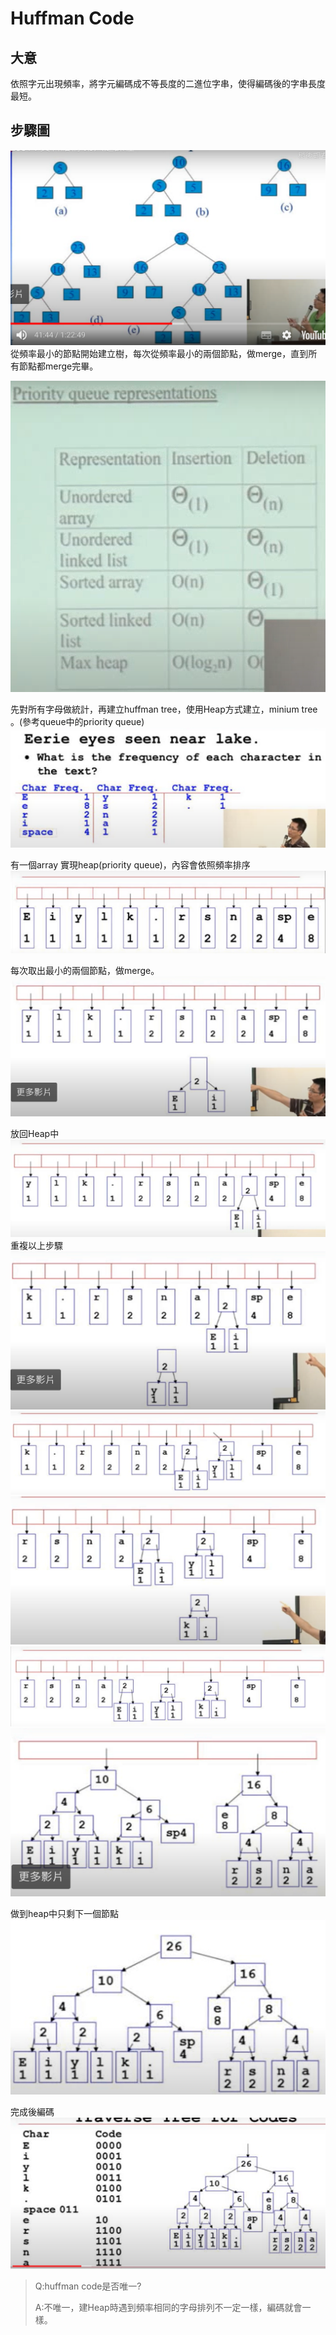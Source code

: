 # Huffman Code
## 大意
依照字元出現頻率，將字元編碼成不等長度的二進位字串，使得編碼後的字串長度最短。
## 步驟圖
![alt text](image-20.png)
從頻率最小的節點開始建立樹，每次從頻率最小的兩個節點，做merge，直到所有節點都merge完畢。

![alt text](image-21.png)

先對所有字母做統計，再建立huffman tree，使用Heap方式建立，minium tree 。(參考queue中的priority queue)   
![alt text](image-22.png)

有一個array 實現heap(priority queue)，內容會依照頻率排序
![alt text](image-23.png)

每次取出最小的兩個節點，做merge。
![alt text](image-24.png)

放回Heap中
![alt text](image-25.png)
重複以上步驟
![alt text](image-26.png)
![alt text](image-27.png)
![alt text](image-28.png)
![alt text](image-29.png)
![alt text](image-30.png)

做到heap中只剩下一個節點
![alt text](image-31.png)

完成後編碼
![alt text](image-32.png)
> Q:huffman code是否唯一?
>
> A:不唯一，建Heap時遇到頻率相同的字母排列不一定一樣，編碼就會一樣。
